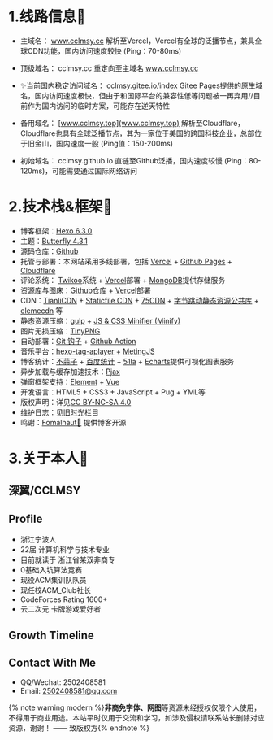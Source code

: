 # 1.线路信息🚁
- 主域名： www.cclmsy.cc 
  解析至Vercel，Vercel有全球的泛播节点，兼具全球CDN功能，国内访问速度较快 (Ping：70-80ms) 
- 顶级域名： cclmsy.cc 
  重定向至主域名 www.cclmsy.cc 

- ✨当前国内稳定访问域名： cclmsy.gitee.io/index
  Gitee Pages提供的原生域名，国内访问速度极快，但由于和国际平台的兼容性低等问题被一再弃用//目前作为国内访问的临时方案，可能存在逆天特性
  
- 备用域名： [www.cclmsy.top](www.cclmsy.top)
  解析至Cloudflare，Cloudflare也具有全球泛播节点，其为一家位于美国的跨国科技企业，总部位于旧金山，国内速度一般 (Ping值：150-200ms)
- 初始域名： cclmsy.github.io 
  直链至Github泛播，国内速度较慢 (Ping：80-120ms)，可能需要通过国际网络访问

# 2.技术栈&框架🔧
- 博客框架：[Hexo 6.3.0](https://github.com/hexojs/hexo)
- 主题：[Butterfly 4.3.1](https://butterfly.js.org/) 
- 源码仓库：[Github](https://github.com/)
- 托管与部署：本网站采用多线部署，包括 [Vercel](https://vercel.com/) + [Github Pages](https://pages.github.com/) + [Cloudflare](https://www.cloudflare.com/zh-cn/)
- 评论系统： [Twikoo](https://twikoo.js.org/)系统 + [Vercel](https://vercel.com/)部署 + [MongoDB](https://www.mongodb.com)提供存储服务
- 资源库与图床：[Github](https://github.com/)仓库 + [Vercel](https://vercel.com/)部署
- CDN：[TianliCDN](https://tianli-blog.club/jsd/) + [Staticfile CDN](http://www.staticfile.org/) + [75CDN](https://cdn.baomitu.com/) + [字节跳动静态资源公共库](https://cdn.bytedance.com/) + [elemecdn](https://npm.elemecdn.com/) 等
- 静态资源压缩：[gulp](https://npm.elemecdn.com/) + [JS & CSS Minifier (Minify)](https://github.com/olback/es6-css-minify/tree/3.0)
- 图片无损压缩：[TinyPNG](https://tinypng.com/)
- 自动部署：[Git 钩子](https://git-scm.com/) + [Github Action](https://blog.csdn.net/weixin_43669978/article/details/122392448)
- 音乐平台：[hexo-tag-aplayer](https://github.com/MoePlayer/hexo-tag-aplayer) + [MetingJS](https://github.com/metowolf/MetingJS)
- 博客统计：[不蒜子](https://aoaoao.info/321.html) + [百度统计](https://tongji.baidu.com/) + [51la](https://v6.51.la/) + [Echarts](https://echarts.apache.org/zh/index.html)提供可视化图表服务
- 异步加载与缓存加速技术：[Pjax](https://github.com/defunkt/jquery-pjax)
- 弹窗框架支持：[Element](https://github.com/defunkt/jquery-pjax) + [Vue](https://github.com/vuejs/vue)
- 开发语言：HTML5 + CSS3 + JavaScript + Pug + YML等
- 版权声明：详见[CC BY-NC-SA 4.0](https://creativecommons.org/licenses/by-nc-sa/4.0/)
- 维护日志：见[旧时光](/site/time)栏目
- 鸣谢：[Fomalhaut🥝](https://www.fomal.cc/) 提供博客开源

# 3.关于本人💫

## 深翼/CCLMSY 
## Profile 
- 浙江宁波人
- 22届 计算机科学与技术专业
- 目前就读于 浙江省某双非商专
- 0基础入坑算法竞赛
- 现役ACM集训队队员
- 现任校ACM_Club社长
- CodeForces Rating 1600+
- 云二次元 卡牌游戏爱好者

## Growth Timeline


## Contact With Me
- QQ/Wechat: 2502408581
- Email: 2502408581@qq.com

{% note warning modern %}<b>非商免字体、网图</b>等资源未经授权仅限个人使用，不得用于商业用途。本站平时仅用于交流和学习，如涉及侵权请联系站长删除对应资源，谢谢！ —— 致版权方{% endnote %}


<!-- ## 0.网站自述视频🎬

<div class="about_page">
  <div align=center class="aspect-ratio">
      <iframe src="https://player.bilibili.com/player.html?aid=474023258&&page=1&as_wide=1&high_quality=1&danmaku=0" 
      scrolling="no" 
      border="0" 
      frameborder="no" 
      framespacing="0" 
      high_quality=1
      danmaku=1 
      allowfullscreen="true"> 
      </iframe>
  </div>
</div>

<br> -->


